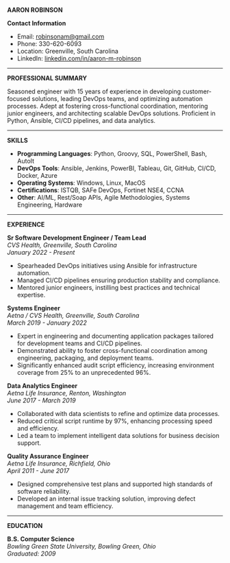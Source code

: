 **AARON ROBINSON**

**Contact Information**
- Email: robinsonam@gmail.com
- Phone: 330-620-6093
- Location: Greenville, South Carolina
- LinkedIn: [linkedin.com/in/aaron-m-robinson](https://linkedin.com/in/aaron-m-robinson)

---

**PROFESSIONAL SUMMARY**

Seasoned engineer with 15 years of experience in developing customer-focused solutions, leading DevOps teams, and optimizing automation processes. Adept at fostering cross-functional coordination, mentoring junior engineers, and architecting scalable DevOps solutions. Proficient in Python, Ansible, CI/CD pipelines, and data analytics.

---

**SKILLS**

- **Programming Languages**: Python, Groovy, SQL, PowerShell, Bash, AutoIt
- **DevOps Tools**: Ansible, Jenkins, PowerBI, Tableau, Git, GitHub, CI/CD, Docker, Azure
- **Operating Systems**: Windows, Linux, MacOS
- **Certifications**: ISTQB, SAFe DevOps, Fortinet NSE4, CCNA
- **Other**: AI/ML, Rest/Soap APIs, Agile Methodologies, Systems Engineering, Hardware

---

**EXPERIENCE**

**Sr Software Development Engineer / Team Lead**  
*CVS Health, Greenville, South Carolina*  
*January 2022 - Present*  
- Spearheaded DevOps initiatives using Ansible for infrastructure automation.
- Managed CI/CD pipelines ensuring production stability and compliance.
- Mentored junior engineers, instilling best practices and technical expertise.

**Systems Engineer**  
*Aetna / CVS Health, Greenville, South Carolina*  
*March 2019 - January 2022*  
- Expert in engineering and documenting application packages tailored for development teams and CI/CD pipelines.
- Demonstrated ability to foster cross-functional coordination among engineering, packaging, and deployment teams.
- Significantly enhanced audit script efficiency, increasing environment coverage from 25% to an unprecedented 96%.

**Data Analytics Engineer**  
*Aetna Life Insurance, Renton, Washington*  
*June 2017 - March 2019*  
- Collaborated with data scientists to refine and optimize data processes.
- Reduced critical script runtime by 97%, enhancing processing speed and efficiency.
- Led a team to implement intelligent data solutions for business decision support.

**Quality Assurance Engineer**  
*Aetna Life Insurance, Richfield, Ohio*  
*April 2011 - June 2017*  
- Designed comprehensive test plans and supported high standards of software reliability.
- Developed an internal issue tracking solution, improving defect management and team efficiency.

---

**EDUCATION**

**B.S. Computer Science**  
*Bowling Green State University, Bowling Green, Ohio*  
*Graduated: 2009*
